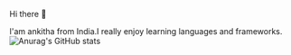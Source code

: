 Hi there 👋

I'am ankitha from India.I really enjoy learning languages and frameworks.
![Anurag's GitHub stats](https://github-readme-stats.vercel.app/api?username=ankitha954&count_private=true)

